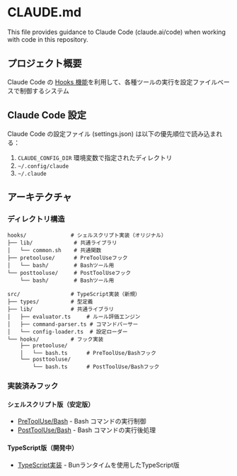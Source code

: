 # CLAUDE.md

This file provides guidance to Claude Code (claude.ai/code) when working with code in this repository.

## プロジェクト概要

Claude Code の [Hooks 機能](https://docs.anthropic.com/en/docs/claude-code/hooks)を利用して、各種ツールの実行を設定ファイルベースで制御するシステム

## Claude Code 設定

Claude Code の設定ファイル (settings.json) は以下の優先順位で読み込まれる：

1. `CLAUDE_CONFIG_DIR` 環境変数で指定されたディレクトリ
2. `~/.config/claude`
3. `~/.claude`

## アーキテクチャ

### ディレクトリ構造

```
hooks/              # シェルスクリプト実装（オリジナル）
├── lib/             # 共通ライブラリ
│   └── common.sh    # 共通関数
├── pretooluse/      # PreToolUseフック
│   └── bash/        # Bashツール用
└── posttooluse/     # PostToolUseフック
    └── bash/        # Bashツール用

src/                # TypeScript実装（新規）
├── types/          # 型定義
├── lib/            # 共通ライブラリ
│   ├── evaluator.ts     # ルール評価エンジン
│   ├── command-parser.ts # コマンドパーサー
│   └── config-loader.ts  # 設定ローダー
└── hooks/          # フック実装
    ├── pretooluse/
    │   └── bash.ts      # PreToolUse/Bashフック
    └── posttooluse/
        └── bash.ts      # PostToolUse/Bashフック
```

### 実装済みフック

#### シェルスクリプト版（安定版）
- [PreToolUse/Bash](hooks/pretooluse/bash/README.md) - Bash コマンドの実行制御
- [PostToolUse/Bash](hooks/posttooluse/bash/README.md) - Bash コマンドの実行後処理

#### TypeScript版（開発中）
- [TypeScript実装](src/README.md) - Bunランタイムを使用したTypeScript版
